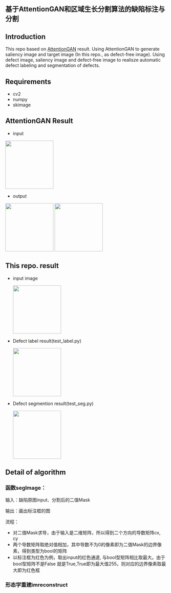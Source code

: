 ## 基于AttentionGAN和区域生长分割算法的缺陷标注与分割

## Introduction

This repo based on [AttentionGAN](https://github.com/Ha0Tang/AttentionGAN)  result. Using AttentionGAN  to generate saliency image and target image (In this repo., as defect-free image). Using defect image, saliency image and defect-free image to realisze automatic  defect labeling  and segmentation of defects.

## Requirements

- cv2
- numpy
- skimage

## AttentionGAN Result

- input

<img src="https://github.com/ischansgithub/Auto-Defect-Label-And-Segment/blob/master/README/real.png" width="150">

- output

<img src="https://github.com/ischansgithub/Auto-Defect-Label-And-Segment/blob/master/README/saliency.png" width="150">

<img src="https://github.com/ischansgithub/Auto-Defect-Label-And-Segment/blob/master/README/fake.png" width="150">

## This repo. result

- input image

  <img src="https://github.com/ischansgithub/Auto-Defect-Label-And-Segment/blob/master/images/real/3300_TB943661AL_TBAOLDC0_5_-885.925_1134.625__S_20190423_110822_real_A.png" width="150">

- Defect label result(test_label.py)

  <img src="https://github.com/ischansgithub/Auto-Defect-Label-And-Segment/blob/master/result/label_result/3300_TB943661AL_TBAOLDC0_9_-1000.909_1188.721__S_20190423_110822_mask.png" width="150">

- Defect segmention result(test_seg.py)

  <img src="https://github.com/ischansgithub/Auto-Defect-Label-And-Segment/blob/master/result/seg_result/3300_TB943661AL_TBAOLDC0_9_-1000.909_1188.721__S_20190423_110822_0_real_A.png" width="150">

## Detail of algorithm 

### 函数segImage：

输入：缺陷原图input、分割后的二值Mask

输出：画出标注框的图

流程：

- 对二值Mask求导，由于输入是二维矩阵，所以得到二个方向的导数矩阵cx, cy
- 两个导数矩阵取绝对值相加，其中导数不为0的像素即为二值Mask的边界像素，得到类型为bool的矩阵
- 以标注框为红色为例，取出input的红色通道, 与bool型矩阵相比取最大。由于bool型矩阵不是False 就是True,True即为最大值255，则对应的边界像素取最大即为红色框

### 形态学重建imreconstruct
